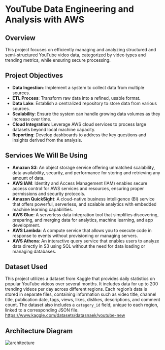 # YouTube Data Engineering and Analysis with AWS

## Overview
This project focuses on efficiently managing and analyzing structured and semi-structured YouTube video data, categorized by video types and trending metrics, while ensuring secure processing.

## Project Objectives
- **Data Ingestion**: Implement a system to collect data from multiple sources.
- **ETL Process**: Transform raw data into a refined, usable format.
- **Data Lake**: Establish a centralized repository to store data from various sources.
- **Scalability**: Ensure the system can handle growing data volumes as they increase over time.
- **Cloud Integration**: Leverage AWS cloud services to process large datasets beyond local machine capacity.
- **Reporting**: Develop dashboards to address the key questions and insights derived from the analysis.

## Services We Will Be Using
- **Amazon S3**: An object storage service offering unmatched scalability, data availability, security, and performance for storing and retrieving any amount of data.
- **AWS IAM**: Identity and Access Management (IAM) enables secure access control for AWS services and resources, ensuring proper permissions and security protocols.
- **Amazon QuickSight**: A cloud-native business intelligence (BI) service that offers powerful, serverless, and scalable analytics with embedded machine learning capabilities.
- **AWS Glue**: A serverless data integration tool that simplifies discovering, preparing, and merging data for analytics, machine learning, and app development.
- **AWS Lambda**: A compute service that allows you to execute code in response to events without provisioning or managing servers.
- **AWS Athena**: An interactive query service that enables users to analyze data directly in S3 using SQL without the need for data loading or managing databases.

## Dataset Used
This project utilizes a dataset from Kaggle that provides daily statistics on popular YouTube videos over several months. It includes data for up to 200 trending videos per day across different regions. Each region’s data is stored in separate files, containing information such as video title, channel title, publication date, tags, views, likes, dislikes, descriptions, and comment count. The dataset also includes a `category_id` field, unique to each region, linked to a corresponding JSON file.
https://www.kaggle.com/datasets/datasnaek/youtube-new

## Architecture Diagram
![architecture](https://github.com/user-attachments/assets/d435f426-7c0a-46ff-9cd2-029bf2d9b09d)
